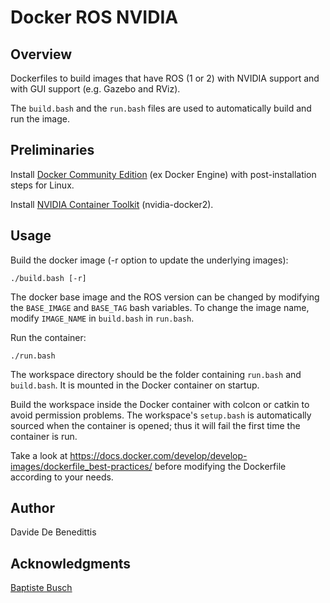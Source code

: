 # Docker ROS NVIDIA

## Overview

Dockerfiles to build images that have ROS (1 or 2) with NVIDIA support and with GUI support (e.g. Gazebo and RViz).

The `build.bash` and the `run.bash` files are used to automatically build and run the image.


## Preliminaries

Install [Docker Community Edition](https://docs.docker.com/engine/install/ubuntu/) (ex Docker Engine) with post-installation steps for Linux.

Install [NVIDIA Container Toolkit](https://docs.nvidia.com/datacenter/cloud-native/container-toolkit/install-guide.html) (nvidia-docker2).


## Usage

Build the docker image (-r option to update the underlying images):
```shell
./build.bash [-r]
```
The docker base image and the ROS version can be changed by modifying the `BASE_IMAGE` and `BASE_TAG` bash variables. To change the image name, modify `IMAGE_NAME` in `build.bash` in `run.bash`.

Run the container:
```shell
./run.bash
```

The workspace directory should be the folder containing `run.bash` and `build.bash`. It is mounted in the Docker container on startup.

Build the workspace inside the Docker container with colcon or catkin to avoid permission problems. The workspace's `setup.bash` is automatically sourced when the container is opened; thus it will fail the first time the container is run.

Take a look at https://docs.docker.com/develop/develop-images/dockerfile_best-practices/ before modifying the Dockerfile according to your needs.


## Author

Davide De Benedittis


## Acknowledgments

[Baptiste Busch](https://medium.com/@baptiste.busch/creating-a-ros-or-ros2-workspace-in-docker-part-1-912529c87708)
